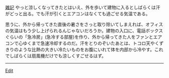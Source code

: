 ---
---
[雑記](/雑記)
やっと涼しくなってきたとはいえ、外を歩いて建物に入るとしばらくは汗がどっと出る。でも汗が引くとエアコンはなくても過ごせる気温である。

思うに、外から帰ってきた直後の暑さをさっと取り除いてしまえれば、オフィスの気温はもう少し上げられるんじゃないだろうか。建物の入口に、電話ボックスぐらいの「急冷房」(急冷する部屋)を作り、外から帰ってきた人をファンとエアコンで心ゆくまで急速冷却するのだ。汗をとりのぞいたあとは、トコロ天やくずきりのような比熱の大きい冷たいものをお腹にいれて体を内部から冷やす。これでしばらくは扇風機だけでも涼しくすごせるはず。
<!--  -->





----
[Edit](https://github.com/vitroid/vitroid.github.io/edit/master/MD/暑さをしのぐ.md)
